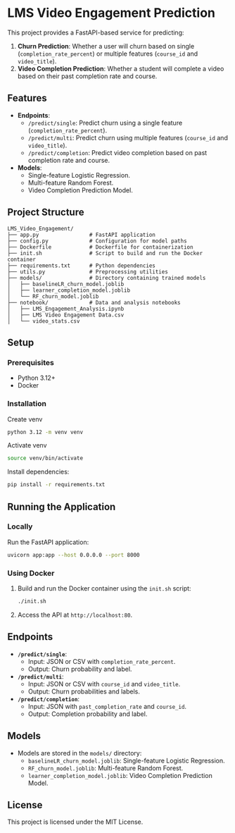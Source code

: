 # LMS Video Engagement Prediction

This project provides a FastAPI-based service for predicting:
1. **Churn Prediction**: Whether a user will churn based on single (`completion_rate_percent`) or multiple features (`course_id` and `video_title`).
2. **Video Completion Prediction**: Whether a student will complete a video based on their past completion rate and course.

## Features
- **Endpoints**:
  - `/predict/single`: Predict churn using a single feature (`completion_rate_percent`).
  - `/predict/multi`: Predict churn using multiple features (`course_id` and `video_title`).
  - `/predict/completion`: Predict video completion based on past completion rate and course.
- **Models**:
  - Single-feature Logistic Regression.
  - Multi-feature Random Forest.
  - Video Completion Prediction Model.

## Project Structure
```
LMS_Video_Engagement/
├── app.py                # FastAPI application
├── config.py             # Configuration for model paths
├── Dockerfile            # Dockerfile for containerization
├── init.sh               # Script to build and run the Docker container
├── requirements.txt      # Python dependencies
├── utils.py              # Preprocessing utilities
├── models/               # Directory containing trained models
│   ├── baselineLR_churn_model.joblib
│   ├── learner_completion_model.joblib
│   └── RF_churn_model.joblib
├── notebook/             # Data and analysis notebooks
│   ├── LMS_Engagement_Analysis.ipynb
│   ├── LMS Video Engagement Data.csv
│   └── video_stats.csv
```

## Setup

### Prerequisites
- Python 3.12+
- Docker

### Installation
Create venv
   ```bash
python 3.12 -m venv venv
   ```

Activate venv
   ```bash
source venv/bin/activate
   ```
   
Install dependencies:
   ```bash
   pip install -r requirements.txt
   ```

## Running the Application

### Locally
Run the FastAPI application:
```bash
uvicorn app:app --host 0.0.0.0 --port 8000
```

### Using Docker
1. Build and run the Docker container using the `init.sh` script:
   ```bash
   ./init.sh
   ```
2. Access the API at `http://localhost:80`.

## Endpoints
- **`/predict/single`**:
  - Input: JSON or CSV with `completion_rate_percent`.
  - Output: Churn probability and label.
- **`/predict/multi`**:
  - Input: JSON or CSV with `course_id` and `video_title`.
  - Output: Churn probabilities and labels.
- **`/predict/completion`**:
  - Input: JSON with `past_completion_rate` and `course_id`.
  - Output: Completion probability and label.

## Models
- Models are stored in the `models/` directory:
  - `baselineLR_churn_model.joblib`: Single-feature Logistic Regression.
  - `RF_churn_model.joblib`: Multi-feature Random Forest.
  - `learner_completion_model.joblib`: Video Completion Prediction Model.

## License
This project is licensed under the MIT License.